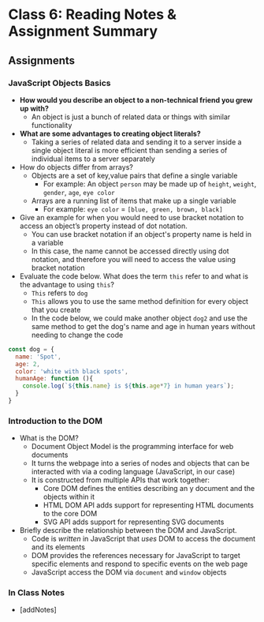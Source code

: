 # Class 6: Reading Notes & Assignment Summary

## Assignments

### JavaScript Objects Basics

* **How would you describe an object to a non-technical friend you grew up with?**
  * An object is just a bunch of related data or things with similar functionality
* **What are some advantages to creating object literals?**
  * Taking a series of related data and sending it to a server inside a single object literal is more efficient than sending a series of individual items to a server separately
* How do objects differ from arrays?
  * Objects are a set of key,value pairs that define a single variable
    * For example: An object `person` may be made up of `height`, `weight`, `gender`, `age`, `eye color`
  * Arrays are a running list of items that make up a single variable
    * For example: `eye color` = `[blue, green, brown, black]`
* Give an example for when you would need to use bracket notation to access an object’s property instead of dot notation.
  * You can use bracket notation if an object's property name is held in a variable
  * In this case, the name cannot be accessed directly using dot notation, and therefore you will need to access the value using bracket notation
* Evaluate the code below. What does the term `this` refer to and what is the advantage to using `this`?
  * `This` refers to `dog`
  * `This` allows you to use the same method definition for every object that you create
  * In the code below, we could make another object `dog2` and use the same method to get the dog's name and age in human years without needing to change the code

``` js
const dog = {
  name: 'Spot',
  age: 2,
  color: 'white with black spots',
  humanAge: function (){
    console.log(`${this.name} is ${this.age*7} in human years`);
  }
}
```

### Introduction to the DOM

* What is the DOM?
  * Document Object Model is the programming interface for web documents
  * It turns the webpage into a series of nodes and objects that can be interacted with via a coding language (JavaScript, in our case)
  * It is constructed from multiple APIs that work together:
    * Core DOM defines the entities describing an y document and the objects within it
    * HTML DOM API adds support for representing HTML documents to the core DOM
    * SVG API adds support for representing SVG documents
* Briefly describe the relationship between the DOM and JavaScript.
  * Code is *written* in JavaScript that *uses* DOM to access the document and its elements
  * DOM provides the references necessary for JavaScript to target specific elements and respond to specific events on the web page
  * JavaScript access the DOM via `document` and `window` objects

### In Class Notes

* [addNotes]
